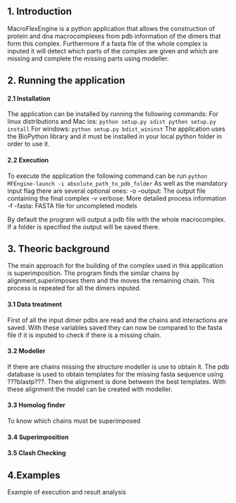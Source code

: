 ## 1. Introduction
MacroFlexEngine is a python application that allows the construction of protein and dna macrocomplexes from pdb information of the dimers that form this complex. Furthermore if a fasta file of the whole complex is inputed it will detect which parts of the complex are given and which are missing and complete the missing parts using modeller.

## 2. Running the application
#### 2.1 Installation
The application can be installed by running the following commands:
For linux distributions and Mac ios:
``
python setup.py sdist
python setup.py install
``
For windows:
``
python setup.py bdist_wininst
``
The application uses the BioPython library and it must be installed in your local python folder in order to use it.

#### 2.2 Execution

To execute the application the following command can be run
``
python MFEngine-launch -i absolute_path_to_pdb_folder
``
As well as the mandatory input flag there are several optional ones:
-o –output: The output file containing the final complex 
-v verbose: More detailed process information
-f -fasta: FASTA file for uncompleted models

By default the program will output a pdb file with the whole macrocomplex. If a folder is specified the output will be saved there. 

## 3. Theoric background
The main approach for the building of the complex used in this application is superimposition. The program finds the similar chains by alignment,superimposes them and the moves the remaining chain. This process is repeated for all the dimers inputed. 
#### 3.1 Data treatment
First of all the input dimer pdbs are read and the chains and interactions are saved. With these variables saved they can now be compared to the fasta file if it is inputed to check if there is a missing chain.  
#### 3.2 Modeller
If there are chains missing the structure modeller is use to obtain it. The pdb database is used to obtain templates for the missing fasta sequence using ???blastp???. Then the alignment is done between the best templates. With these alignment the model can be created with modeller.    
#### 3.3 Homolog finder
To know which chains must be superimposed 
#### 3.4 Superimposition
#### 3.5 Clash Checking  

## 4.Examples

Example of execution and result analysis  

	

